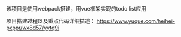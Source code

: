 该项目是使用webpack搭建，用vue框架实现的todo list应用

项目搭建过程以及重点代码详细描述：
https://www.yuque.com/heihei-pxppr/wx8d57/yytq9i
